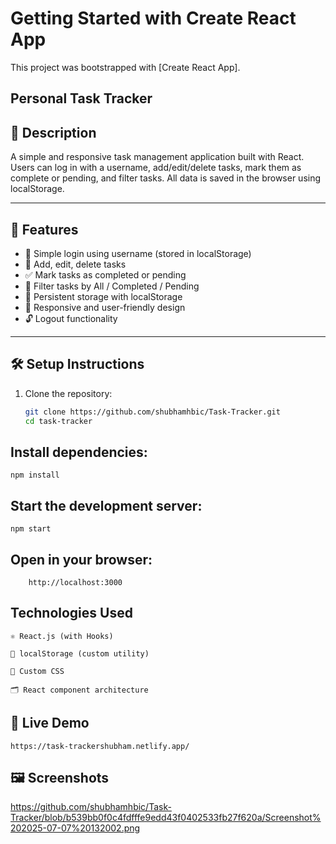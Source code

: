# Getting Started with Create React App

This project was bootstrapped with [Create React App].

## Personal Task Tracker

## 📖 Description
A simple and responsive task management application built with React. Users can log in with a username, add/edit/delete tasks, mark them as complete or pending, and filter tasks. All data is saved in the browser using localStorage.

---

## 🚀 Features

- 🔐 Simple login using username (stored in localStorage)
- 📝 Add, edit, delete tasks
- ✅ Mark tasks as completed or pending
- 📂 Filter tasks by All / Completed / Pending
- 💾 Persistent storage with localStorage
- 📱 Responsive and user-friendly design
- 🔓 Logout functionality

---

## 🛠 Setup Instructions

1. Clone the repository:
   ```bash
   git clone https://github.com/shubhamhbic/Task-Tracker.git
   cd task-tracker

## Install dependencies:
    npm install

## Start the development server:
    npm start

##    Open in your browser:
        http://localhost:3000

## Technologies Used
    ⚛️ React.js (with Hooks)

    💾 localStorage (custom utility)

    🎨 Custom CSS

    🗂 React component architecture

##   🔗 Live Demo
    https://task-trackershubham.netlify.app/

## 🖼 Screenshots
https://github.com/shubhamhbic/Task-Tracker/blob/b539bb0f0c4fdfffe9edd43f0402533fb27f620a/Screenshot%202025-07-07%20132002.png
    
